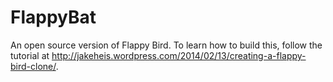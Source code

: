 FlappyBat
=========

An open source version of Flappy Bird. To learn how to build this, follow the tutorial at http://jakeheis.wordpress.com/2014/02/13/creating-a-flappy-bird-clone/.

